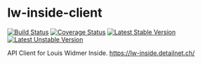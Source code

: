 # lw-inside-client

[![Build Status](https://travis-ci.org/detailnet/lw-inside-client.svg?branch=master)](https://travis-ci.org/detailnet/lw-inside-client)
[![Coverage Status](https://img.shields.io/coveralls/detailnet/lw-inside-client.svg)](https://coveralls.io/r/detailnet/lw-inside-client)
[![Latest Stable Version](https://poser.pugx.org/detailnet/lw-inside-client/v/stable.svg)](https://packagist.org/packages/detailnet/lw-inside-client)
[![Latest Unstable Version](https://poser.pugx.org/detailnet/lw-inside-client/v/unstable.svg)](https://packagist.org/packages/detailnet/lw-inside-client)

API Client for Louis Widmer Inside. https://lw-inside.detailnet.ch/
